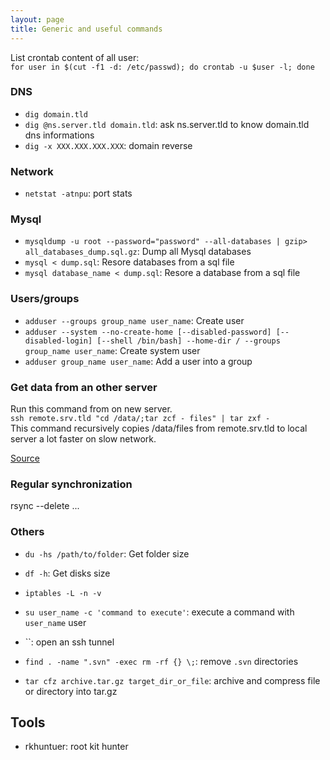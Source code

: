 ```yaml
---
layout: page
title: Generic and useful commands
---
```


List crontab content of all user:  
`for user in $(cut -f1 -d: /etc/passwd); do crontab -u $user -l; done`

### DNS

- `dig domain.tld`
- `dig @ns.server.tld domain.tld`: ask ns.server.tld to know domain.tld dns informations
- `dig -x XXX.XXX.XXX.XXX`: domain reverse

### Network

- `netstat -atnpu`: port stats

### Mysql

- `mysqldump -u root --password="password" --all-databases | gzip> all_databases_dump.sql.gz`: Dump all Mysql databases
- `mysql < dump.sql`: Resore databases from a sql file
- `mysql database_name < dump.sql`: Resore a database from a sql file


### Users/groups

- `adduser --groups group_name user_name`: Create user
- `adduser --system --no-create-home [--disabled-password] [--disabled-login] [--shell /bin/bash] --home-dir / --groups group_name user_name`: Create system user
- `adduser group_name user_name`: Add a user into a group

### Get data from an other server

Run this command from on new server.  
`ssh remote.srv.tld "cd /data/;tar zcf - files" | tar zxf -`  
This command recursively copies /data/files from remote.srv.tld to local server a lot faster on slow network.

[Source](http://www.tonido.com/blog/index.php/2009/04/09/network-file-transfer-with-on-the-fly-compression/)

### Regular synchronization

rsync --delete ...

### Others

- `du -hs /path/to/folder`: Get folder size
- `df -h`: Get disks size

- `iptables -L -n -v`

- `su user_name -c 'command to execute'`: execute a command with `user_name` user
- ``: open an ssh tunnel

- `find . -name ".svn" -exec rm -rf {} \;`: remove `.svn` directories

- `tar cfz archive.tar.gz target_dir_or_file`: archive and compress file or directory into tar.gz


## Tools

- rkhuntuer: root kit hunter
